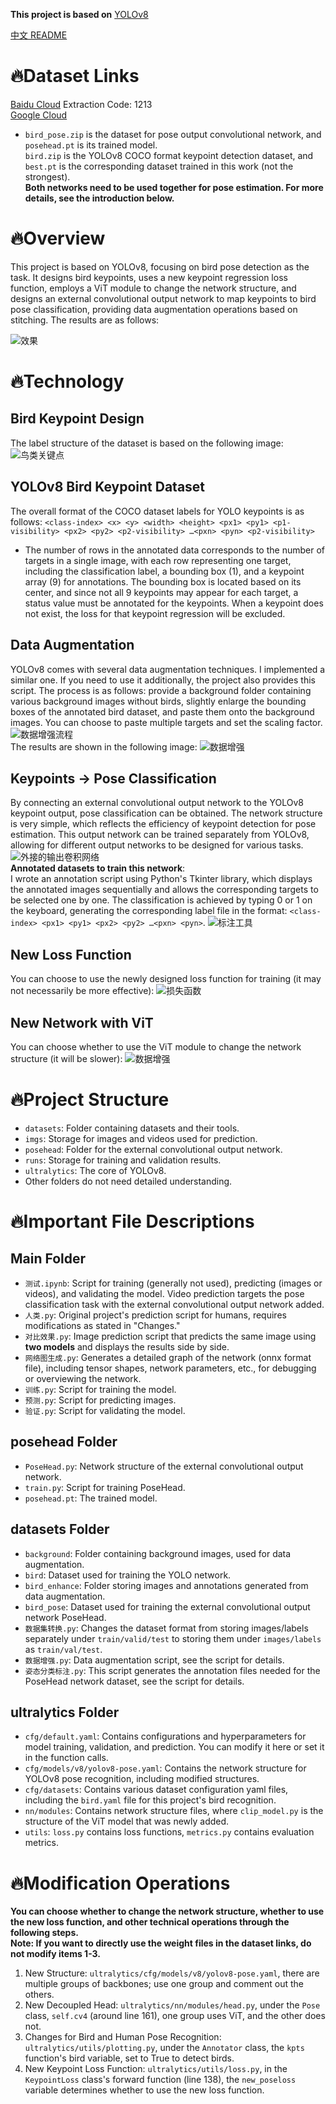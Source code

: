 **This project is based on** [YOLOv8](https://github.com/ultralytics/ultralytics)

[中文 README](README.md)
# 🔥Dataset Links
[Baidu Cloud](https://pan.baidu.com/s/1IAbgjSZs9G7XmKPEwMiBdw?pwd=1213)  Extraction Code: 1213  
[Google Cloud](https://drive.google.com/drive/folders/12iIgp0_4aPTHtyqNYhfS4ZwWmwBjVXlE?usp=drive_link)
- `bird_pose.zip` is the dataset for pose output convolutional network, and `posehead.pt` is its trained model.  
`bird.zip` is the YOLOv8 COCO format keypoint detection dataset, and `best.pt` is the corresponding dataset trained in this work (not the strongest).  
**Both networks need to be used together for pose estimation. For more details, see the introduction below.**

# 🔥Overview
This project is based on YOLOv8, focusing on bird pose detection as the task. It designs bird keypoints, uses a new keypoint regression loss function, employs a ViT module to change the network structure, and designs an external convolutional output network to map keypoints to bird pose classification, providing data augmentation operations based on stitching. The results are as follows:

![效果](./记录/效果.jpg)

# 🔥Technology
## Bird Keypoint Design
The label structure of the dataset is based on the following image:
![鸟类关键点](./记录/keypoint.png)

## YOLOv8 Bird Keypoint Dataset
The overall format of the COCO dataset labels for YOLO keypoints is as follows:
`<class-index> <x> <y> <width> <height> <px1> <py1> <p1-visibility> <px2> <py2> <p2-visibility> …<pxn> <pyn> <p2-visibility>`
- The number of rows in the annotated data corresponds to the number of targets in a single image, with each row representing one target, including the classification label, a bounding box (1), and a keypoint array (9) for annotations. The bounding box is located based on its center, and since not all 9 keypoints may appear for each target, a status value must be annotated for the keypoints. When a keypoint does not exist, the loss for that keypoint regression will be excluded.

## Data Augmentation
YOLOv8 comes with several data augmentation techniques. I implemented a similar one. If you need to use it additionally, the project also provides this script. The process is as follows: provide a background folder containing various background images without birds, slightly enlarge the bounding boxes of the annotated bird dataset, and paste them onto the background images. You can choose to paste multiple targets and set the scaling factor.
![数据增强流程](./记录/data%20augmentation.png)  
The results are shown in the following image:
![数据增强](./记录/数据增强.png)

## Keypoints -> Pose Classification
By connecting an external convolutional output network to the YOLOv8 keypoint output, pose classification can be obtained. The network structure is very simple, which reflects the efficiency of keypoint detection for pose estimation. This output network can be trained separately from YOLOv8, allowing for different output networks to be designed for various tasks.
![外接的输出卷积网络](./记录/new%20CNN.png)  
**Annotated datasets to train this network**:  
I wrote an annotation script using Python's Tkinter library, which displays the annotated images sequentially and allows the corresponding targets to be selected one by one. The classification is achieved by typing 0 or 1 on the keyboard, generating the corresponding label file in the format: `<class-index> <px1> <py1> <px2> <py2> …<pxn> <pyn>`.
![标注工具](./记录/标注工具.png)

## New Loss Function
You can choose to use the newly designed loss function for training (it may not necessarily be more effective):
![损失函数](./记录/loss.png)

## New Network with ViT
You can choose whether to use the ViT module to change the network structure (it will be slower):
![数据增强](./记录/最终网络.png)

# 🔥Project Structure
- `datasets`: Folder containing datasets and their tools.
- `imgs`: Storage for images and videos used for prediction.
- `posehead`: Folder for the external convolutional output network.
- `runs`: Storage for training and validation results.
- `ultralytics`: The core of YOLOv8.
- Other folders do not need detailed understanding.

# 🔥Important File Descriptions
## Main Folder
- `测试.ipynb`: Script for training (generally not used), predicting (images or videos), and validating the model. Video prediction targets the pose classification task with the external convolutional output network added.
- `人类.py`: Original project's prediction script for humans, requires modifications as stated in "Changes."
- `对比效果.py`: Image prediction script that predicts the same image using **two models** and displays the results side by side.
- `网络图生成.py`: Generates a detailed graph of the network (onnx format file), including tensor shapes, network parameters, etc., for debugging or overviewing the network.
- `训练.py`: Script for training the model.
- `预测.py`: Script for predicting images.
- `验证.py`: Script for validating the model.

## posehead Folder
- `PoseHead.py`: Network structure of the external convolutional output network.
- `train.py`: Script for training PoseHead.
- `posehead.pt`: The trained model.

## datasets Folder
- `background`: Folder containing background images, used for data augmentation.
- `bird`: Dataset used for training the YOLO network.
- `bird_enhance`: Folder storing images and annotations generated from data augmentation.
- `bird_pose`: Dataset used for training the external convolutional output network PoseHead.
- `数据集转换.py`: Changes the dataset format from storing images/labels separately under `train/valid/test` to storing them under `images/labels` as `train/val/test`.
- `数据增强.py`: Data augmentation script, see the script for details.
- `姿态分类标注.py`: This script generates the annotation files needed for the PoseHead network dataset, see the script for details.

## ultralytics Folder
- `cfg/default.yaml`: Contains configurations and hyperparameters for model training, validation, and prediction. You can modify it here or set it in the function calls.
- `cfg/models/v8/yolov8-pose.yaml`: Contains the network structure for YOLOv8 pose recognition, including modified structures.
- `cfg/datasets`: Contains various dataset configuration yaml files, including the `bird.yaml` file for this project's bird recognition.
- `nn/modules`: Contains network structure files, where `clip_model.py` is the structure of the ViT model that was newly added.
- `utils`: `loss.py` contains loss functions, `metrics.py` contains evaluation metrics.

# 🔥Modification Operations
**You can choose whether to change the network structure, whether to use the new loss function, and other technical operations through the following steps.**  
**Note: If you want to directly use the weight files in the dataset links, do not modify items 1-3.**
1. New Structure: `ultralytics/cfg/models/v8/yolov8-pose.yaml`, there are multiple groups of backbones; use one group and comment out the others.
2. New Decoupled Head: `ultralytics/nn/modules/head.py`, under the `Pose` class, `self.cv4` (around line 161), one group uses ViT, and the other does not.
3. Changes for Bird and Human Pose Recognition: `ultralytics/utils/plotting.py`, under the `Annotator` class, the `kpts` function's bird variable, set to True to detect birds.
4. New Keypoint Loss Function: `ultralytics/utils/loss.py`, in the `KeypointLoss` class's forward function (line 138), the `new_poseloss` variable determines whether to use the new loss function.
